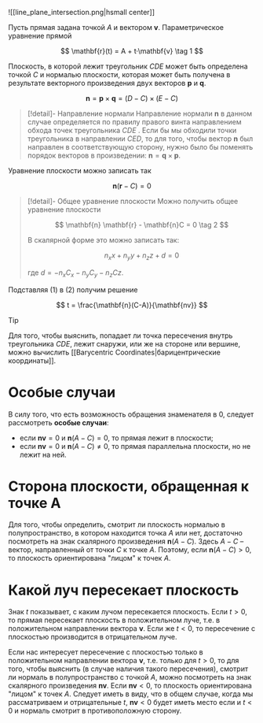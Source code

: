 ![[line_plane_intersection.png|hsmall center]]

Пусть прямая задана точкой $A$ и вектором $\mathbf{v}$. Параметрическое уравнение прямой

$$
\mathbf{r}(t) = A + t·\mathbf{v} \tag 1
$$

Плоскость, в которой лежит треугольник $CDE$ может быть определена точкой $C$ и нормалью плоскости, которая может быть получена в результате векторного произведения двух векторов $\mathbf{p}$ и $\mathbf{q}$.

$$
\mathbf{n} = \mathbf{p} × \mathbf{q} = (D- C) × (E - C)
$$

>[!detail]- Направление нормали
Направление нормали $\mathbf{n}$ в данном случае определяется по правилу правого винта направлением обхода точек треугольника $CDE$ . Если бы мы обходили точки треугольника в направлении $CED$, то для того, чтобы вектор $\mathbf{n}$ был направлен в соответствующую сторону, нужно было бы поменять порядок векторов в произведении: $\mathbf{n} = \mathbf{q} × \mathbf{p}$. 

Уравнение плоскости можно записать так

$$
\mathbf{n} (\mathbf{r} - C) = 0
$$
>[!detail]- Общее уравнение плоскости
> Можно получить общее уравнение плоскости
> 
> $$
> \mathbf{n} \mathbf{r} - \mathbf{n}C = 0  \tag 2
> $$
> 
> В скалярной форме это можно записать так:
> 
> $$
> n_x x + n_y y + n_z z + d = 0
> $$
> 
> где $d = -n_xC_x - n_yC_y - n_zCz$.

Подставляя $(1)$ в $(2)$ получим решение

$$
t = \frac{\mathbf{n}(C-A)}{\mathbf{nv}} 
$$


>[!tip] 
Для того, чтобы выяснить, попадает ли точка пересечения внутрь треугольника $CDE$, лежит снаружи, или же на стороне или вершине, можно вычислить [[Barycentric Coordinates|барицентрические координаты]].


# Особые случаи

В силу того, что есть возможность обращения знаменателя в 0, следует рассмотреть **особые случаи**:
- если $\mathbf{nv} = 0$ и $\mathbf{n}(A-C)=0$, то прямая лежит в плоскости;
- если $\mathbf{nv} = 0$ и $\mathbf{n}(A-C)≠0$, то прямая параллельна плоскости, но не лежит на ней.

# Сторона плоскости, обращенная к точке A

Для того, чтобы определить, смотрит ли плоскость нормалью в полупространство, в котором находится точка $A$ или нет, достаточно посмотреть на знак скалярного произведения $\mathbf{n}(A-C)$. Здесь $A-C$ – вектор, направленный от точки $C$ к точке $A$. Поэтому, если $\mathbf{n}(A-C)>0$, то плоскость ориентирована "лицом" к точек $A$.

# Какой луч пересекает плоскость

Знак $t$ показывает, с каким лучом пересекается плоскость. Если $t>0$, то прямая пересекает плоскость в положительном луче, т.е. в положительном направлении вектора $\mathbf{v}$. Если же $t<0$, то пересечение с плоскостью производится в отрицательном луче. 

Если нас интересует пересечение с плоскостью только в положительном направлении вектора $\mathbf{v}$, т.е. только для $t>0$, то для того, чтобы выяснить (в случае наличия такого пересечения), смотрит ли нормаль в полупространство с точкой $A$, можно посмотреть на знак скалярного произведения $\mathbf{nv}$.  Если $\mathbf{nv}<0$, то плоскость ориентирована "лицом" к точек $A$. Следует иметь в виду, что в общем случае, когда мы рассматриваем и отрицательные $t$, $\mathbf{nv}<0$ будет иметь место если и $t<0$ и нормаль смотрит в противоположную сторону.

